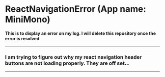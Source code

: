# ReactNavigationError (App name: MiniMono)
#### This is to display an error on my log. I will delete this repository once the error is resolved
---

### I am trying to figure out why my react navigation header buttons are not loading properly. They are off set...
---
